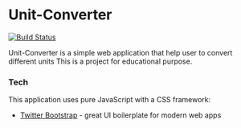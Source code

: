 # Unit-Converter

[![Build Status](https://travis-ci.org/joemccann/dillinger.svg?branch=master)](https://github.com/shiyu3169/Unit-Converter)

Unit-Converter is a simple web application that help user to convert different units
This is a project for educational purpose.

### Tech

This application uses pure JavaScript with a CSS framework:

* [Twitter Bootstrap] - great UI boilerplate for modern web apps

   [Twitter Bootstrap]: <http://twitter.github.com/bootstrap/>
